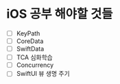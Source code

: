 # iOS 공부 해야할 것들

- [ ] KeyPath
- [ ] CoreData
- [ ] SwiftData
- [ ] TCA 심화학습
- [ ] Concurrency
- [ ] SwiftUI 뷰 생명 주기